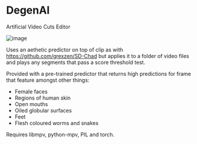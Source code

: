 # DegenAI
Artificial Video Cuts Editor

![image](https://user-images.githubusercontent.com/35278260/216849988-188fc56d-d0cb-4845-8fa8-fbe674963b93.png)

Uses an aethetic predictor on top of clip as with https://github.com/grexzen/SD-Chad but applies it to a folder of video files and plays any segments that pass a score threshold test.

Provided with a pre-trained predictor that returns high predictions for frame that feature amongst other things:

- Female faces
- Regions of human skin
- Open mouths
- Oiled globular surfaces
- Feet
- Flesh coloured worms and snakes

Requires libmpv, python-mpv, PIL and torch. 
